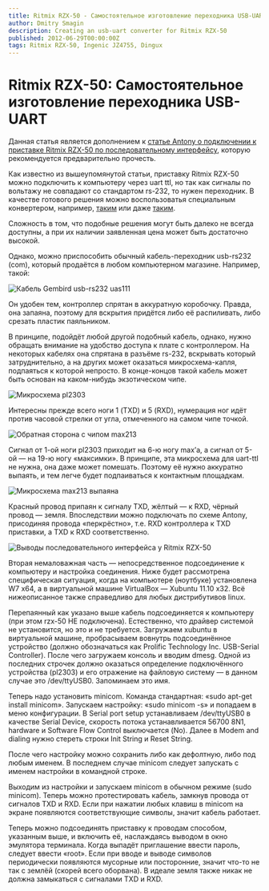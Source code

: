 ```yaml
---
title: Ritmix RZX-50 - Самостоятельное изготовление переходника USB-UART
author: Dmitry Smagin
description: Creating an usb-uart converter for Ritmix RZX-50
published: 2012-06-29T00:00:00Z
tags: Ritmix RZX-50, Ingenic JZ4755, Dingux
---
```


# Ritmix RZX-50: Самостоятельное изготовление переходника USB-UART

Данная статья является дополнением к [статье Antony о подключении к приставке Ritmix RZX-50 по последовательному интерфейсу](https://web.archive.org/web/20200813021816/http://a320.emulate.su/2012/01/19/uart-na-ritmix-rzx-50/), которую рекомендуется предварительно прочесть.

Как известно из вышеупомянутой статьи, приставку Ritmix RZX-50 можно подключить к компьютеру через uart ttl, но так как сигналы по вольтажу не совпадают со стандартом rs-232, то нужен переходник. В качестве готового решения можно воспользоватья специальным конвертером, например, [таким](https://web.archive.org/web/20200924051612/http://a320.emulate.su/2010/08/24/breakout-board/)  или даже [таким](http://www.ellab.su/catalog/preobrazovateli/usb-uart/el202-4c.html).

Сложность в том, что подобные решения могут быть далеко не всегда доступны, а при их наличии заявленная цена может быть достаточно высокой.

Однако, можно приспособить обычный кабель-переходник usb-rs232 (com), который продаётся в любом компьютерном магазине. Например, такой:

![Кабель Gembird usb-rs232 uas111](/files/usb_com_640.jpg)

Он удобен тем, контроллер спрятан в аккуратную коробочку. Правда, она запаяна, поэтому для вскрытия придётся либо её распиливать, либо срезать пластик паяльником.

В принципе, подойдёт любой другой подобный кабель, однако, нужно обращать внимание на удобство доступа к плате с контроллером. На некоторых кабелях она спрятана в разъёме rs-232, вскрывать который затруднительно, а на других может оказаться микросхема-капля, подпаяться к которой непросто. В конце-концов такой кабель может быть основан на каком-нибудь экзотическом чипе.

![Микросхема pl2303](/files/123.jpg)

Интересны прежде всего ноги 1 (TXD) и 5 (RXD), нумерация ног идёт против часовой стрелки от угла, отмеченного на самом чипе точкой.

![Обратная сторона с чипом max213](/files/456.jpg)

Cигнал от 1-ой ноги pl2303 приходит на 6-ю ногу max’а, а сигнал от 5-ой — на 19-ю ногу «максимки».
В принципе, эта микросхема для uart-ttl не нужна, она даже может помешать. Поэтому её нужно аккуратно выпаять, и тем легче будет подпаиваться к контактным площадкам.

![Микросхема max213 выпаяна](/files/789.jpg)

Красный провод припаян к сигналу TXD, жёлтый — к RXD, чёрный провод — земля. Впоследствии можно подключать по схеме Antony, присодиняя провода «перкрёстно», т.е. RXD контроллера к TXD приставки, а TXD к RXD соответственно.

![Выводы последовательного интерфейса у Ritmix RZX-50](/files/2012-01-19-UART-on-Ritmix-RZX-50-figure2.jpg)

Вторая немаловажная часть — непосредственное подсоединение к компьютеру и настройка соединения.
Ниже будет рассмотрена специфическая ситуация, когда на компьютере (ноутбуке) установлена W7 x64, а в виртуальной машине VirtualBox — Xubuntu 11.10 x32. Всё нижеописанное также справедливо для любых дистрибутивов linux.

Перепаянный как указано выше кабель подсоединяется к компьютеру (при этом rzx-50 НЕ подключена). Естественно, что драйвер системой не установится, но это и не требуется. Загружаем xubuntu в виртуальной машине, пробрасываем вовнутрь подсоединённое устройство (должно обозначаться как Prolific Technology Inc. USB-Serial Controller). После чего загружаем консоль и вводим dmesg. Одной из последних строчек должно оказаться определение подключённого устройства (pl2303) и его отражение на файловую систему — в данном случае это /dev/ttyUSB0. Запоминаем это имя.

Теперь надо установить minicom. Команда стандартная: «sudo apt-get install minicom». Запускаем настройку: «sudo minicom -s» и попадаем в меню конфигурации. В Serial port setup устанавливаем /dev/ttyUSB0 в качестве Serial Device, скорость потока устанавливается 56700 8N1, hardware и Software Flow Control выключается (No). Далее в Modem and dialing нужно стереть строки Init String и Reset String.

После чего настройку можно сохранить либо как дефолтную, либо под любым именем. В последнем случае minicom следует запускать с именем настройки в командной строке.

Выходим из настройки и запускаем minicom в обычном режиме (sudo minicom). Теперь можно протестировать кабель, замкнув провода от сигналов TXD и RXD. Если при нажатии любых клавиш в minicom на экране появляются соответствующие символы, значит кабель работает.

Теперь можно подсоединять приставку к проводам способом, указанным выше, и включить её, наслаждаясь выводом в окно эмулятора терминала. Когда выпадёт приглашение ввести пароль, следует ввести «root». Если при вводе и выводе символов периодически появляются мусорные или посторонние, значит что-то не так с землёй (скорей всего оборвана). В идеале земля также никак не должна замыкаться с сигналами TXD и RXD.

